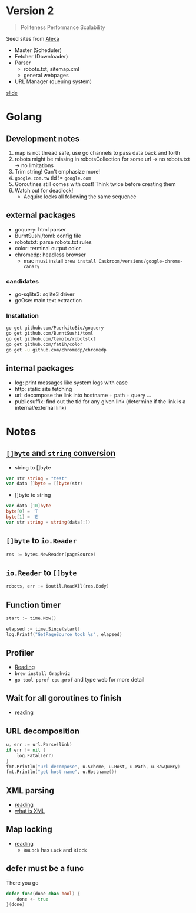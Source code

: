 # Version 2

> Politeness Performance Scalability 

Seed sites from [Alexa](https://www.alexa.com/topsites)

* Master (Scheduler)
* Fetcher (Downloader)
* Parser
    * robots.txt, sitemap.xml
    * general webpages
* URL Manager (queuing system)

[slide](https://docs.google.com/presentation/d/107ohaNKpRw_JEpvXizm_QLTbT3M12KQYpf_dYtLFDBE/edit?usp=sharing)

# Golang

## Development notes

1. map is not thread safe, use go channels to pass data back and forth
2. robots might be missing in robotsCollection for some url -> no robots.txt -> no limitations
3. Trim string! Can't emphasize more!
4. `google.com.tw` tld != `google.com`
5. Goroutines still comes with cost! Think twice before creating them
6. Watch out for deadlock!
    * Acquire locks all following the same sequence

## external packages

* goquery: html parser
* BurntSushi/toml: config file
* robotstxt: parse robots.txt rules
* color: terminal output color
* chromedp: headless browser
    * mac must install `brew install Caskroom/versions/google-chrome-canary`

### candidates 

* go-sqlite3: sqlite3 driver
* goOse: main text extraction

### Installation

```bash
go get github.com/PuerkitoBio/goquery
go get github.com/BurntSushi/toml
go get github.com/temoto/robotstxt
go get github.com/fatih/color
go get -u github.com/chromedp/chromedp
```

## internal packages

* log: print messages like system logs with ease
* http: static site fetching
* url: decompose the link into hostname + path + query ...
* publicsuffix: find out the tld for any given link (determine if the link is a internal/external link)

# Notes

## [`[]byte` and `string` conversion](https://studygolang.com/articles/10526)

* string to []byte
```go
var str string = "test"
var data []byte = []byte(str)
```

* []byte to string
```go
var data [10]byte 
byte[0] = 'T'
byte[1] = 'E'
var str string = string(data[:])
```

## `[]byte` to `io.Reader`

```go
res := bytes.NewReader(pageSource)
```

## `io.Reader` to `[]byte`

```go
robots, err := ioutil.ReadAll(res.Body)
```

## Function timer

```go
start := time.Now()

elapsed := time.Since(start)
log.Printf("GetPageSource took %s", elapsed)
```

## Profiler

* [Reading](https://golang.org/pkg/runtime/pprof/)
* `brew install Graphviz`
* `go tool pprof cpu.prof` and type web for more detail

## Wait for all goroutines to finish

* [reading](https://nathanleclaire.com/blog/2014/02/15/how-to-wait-for-all-goroutines-to-finish-executing-before-continuing/)

## URL decomposition

```go
u, err := url.Parse(link)
if err != nil {
	log.Fatal(err)
}
fmt.Println("url decompose", u.Scheme, u.Host, u.Path, u.RawQuery)
fmt.Println("get host name", u.Hostname())
```

## XML parsing 

* [reading](https://tutorialedge.net/golang/parsing-xml-with-golang/)
* [what is XML](https://www.awoo.com.tw/blog/2018/01/sitemap-xml/)

## Map locking

* [reading](https://blog.golang.org/go-maps-in-action)
    * `RWLock` has `Lock` and `Rlock`

## defer must be a func

There you go

```go
defer func(done chan bool) {
    done <- true
}(done)
```